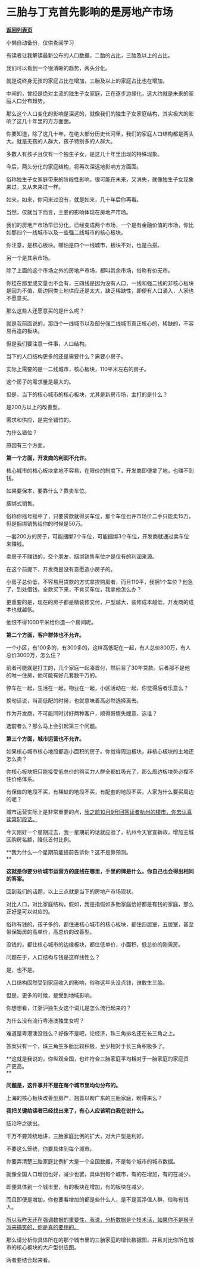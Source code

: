 # 三胎与丁克首先影响的是房地产市场

[**返回列表页**](/gzh/记忆承载3)

小懒自动备份，仅供查阅学习

有读者让我解读最新公布的人口数据，二胎的占比，三胎及以上的占比。  

我们可以看到一个很清晰的趋势，两头分化。  

就是说终身无孩的家庭占比在增加，三胎及以上的家庭占比也在增加。  

中间的，曾经是绝对主流的独生子女家庭，正在逐步边缘化，这大约就是未来的家庭人口分布趋势。

那么这个人口变化的影响是深远的，就像我们的独生子女家庭结构，其实极大的影响了这几十年里的方方面面。  

你要知道，除了这几十年，在绝大部分历史长河里，我们的家庭人口结构都是两头大。就是无孩的人群大，孩子特别多的人群大。

多数人有孩子且仅有一个独生子女，是这几十年里出现的特殊现象。

今后，两头分化的家庭结构，将再次深远地影响方方面面。  

俗称独生子女家庭带来的阶段性影响，很可能在未来，又消失，就像独生子女现象来过，又从未来过一样。  

如来，如来，你问来过没有，就是如来，几十年后你再看。

当然，仅就当下而言，主要的影响体现在房地产市场。

我们的房地产市场早已分化，已经变成两个市场，一个是有金融价值的市场，你比如那四个一线城市以及一些强二线城市的核心板块。  

你注意，是核心板块。哪怕是四个一线城市，板块不对，也是白搭。

另一个是其余市场。

除了上面的这个市场之外的房地产市场，都叫其余市场，俗称有价无市。

你挂在那里成交量也不会有，三四线是因为没有人口，一线和强二线的非核心板块是因为不值，周边同类土地供应还是太大，缺乏稀缺性，即便有人口涌入，人家也不愿意买。  

那么这些人还愿意买的是什么呢？  

就是我前面说的，那四个一线城市以及部分强二线城市真正核心的，稀缺的，不容易再造的板块。

但是我们要注意一件事，人口结构。  

当下的人口结构更多的还是需要什么？需要小房子。  

实际上需要的是一二线城市，核心板块，110平米左右的房子。

这个房子的需求量是最大的。  

但是，当下的核心城市的核心板块，尤其是新房市场，主打的是什么？  

是200方以上的改善型。

需求和供应，是完全错位的。  

为什么错位？  

原因有三个方面。

 **第一个方面，开发商的利润不允许。**

核心城市的核心板块拿地不容易，在限价的制度下，开发商即便拿了地，也赚不到钱。  

如果要保本，要靠什么？靠卖车位。

捆绑式销售。  

俗称你摇号摇中了，只要贷款就得买车位，那个车位也许市场价二手只能卖15万，但是捆绑销售给你的时候是50万。  

一套200方的房子，可能捆绑2个车位，可能捆绑3个车位，开发商就通过卖车位来赚钱。  

卖房子不赚钱的，交个朋友，捆绑销售车位才是仅有的利润来源。  

在这个前提下，开发商是没有意愿造小房子的。  

小房子总价低，不容易用贷款的方式拿捏购房者，而且110平，我捆1个车位？他急了，到处借钱，全款买下来，不肯买车位，我拿他怎么办？  

更重要的是，现在的房子都是精装修交付，户型越大，装修成本越低，开发商的成本也就越低。

他恨不得1000平米给你造一个房间呢。  

 **第二个方面，客户群体也不允许。**

一个小区，有100多的，有300多的，这样高低配在一起，有人总价800万，有人总价3000万，怎么住？  

前者可能就是打工的，几个家庭一起凑首付，然后背了30年贷款。后者那不是他的唯一住房，他可能有好几套数千万的。  

停车在一起，生活在一起，物业在一起，小区活动在一起，你觉得后者乐意么？  

换句话说，当高低配的时候，也就意味着高必然选择离去。  

作为开发商，不可能同时讨好两种客户，顺得哥情失嫂意，选谁？  

选前者么？那么马上会引起第三个问题。

 **第三个方面，城市运营也不允许。**

如果核心城市核心地段都造小面积的房子。你觉得周边板块，非核心板块的土地还怎么卖？  

你核心板块把只能接受低总价的购买力人群全都虹吸光了，那么周边板块势必撑不住价格体系。  

有保值的地段不买，有稀缺的地段不买，有配套的地段不买，人家为什么要买周边的呢？  

城市运营实际上是非常重要的点，[我之前10月9号回答读者杭州的楼市，你去认真读第51段话。](http://mp.weixin.qq.com/s?__biz=MzU3NDc5Nzc0NQ==&mid=2247525833&idx=1&sn=c781f590a2ad9ea56e1fc974964dc00d&chksm=fd2ec717ca594e01dc19d95afc273a9b5fc29fd0b15e6d435c2b5e5484d4076fc67e9bfbd0c7&scene=21#wechat_redirect)

今天刚好一个星期过去，我一星期前的话就应验了，杭州今天官宣新政，增加主城区购房名额，降低首付比例。

 **我为什么一个星期前能提前告诉你？这不是靠预测。  
**

 **这就是你要分析城市运营方的底线在哪里，手里的牌是什么。你自己也会得出相同的答案。**

回到我们的话题，以上三点就是当下的房地产市场现状。

对比人口，对比家庭结构，假如，我是指假如多胎家庭恰好都是有钱的家庭，那么正好是可以对应的。  

俗称有钱的，孩子多的，都住进核心城市的核心板块，都住四居室，五居室，甚至带保姆房的高单价，高总价的改善型。  

没钱的，都住核心城市的边缘板块，都住低单价，小面积，低总价的刚需房。  

问题在于，人口结构与钱是这样线性么？  

是，也不是。

人口结构固然受到家庭收入的影响，俗称这年头没点钱，谁敢生三胎。  

但是，更多的时候，是受到地域影响。

你想想看，江浙沪独生女这个词儿是怎么流行起来的？  

为什么没有流行粤港澳独生女呢？  

难道是粤港澳没钱么？好像不是吧，论经济，珠三角排名还在长三角之上。  

答案只有一个，珠三角生多胎比较积极，至少相对于长三角积极多了。  

 **这就是我说的，你纵观全国，也许符合三胎家庭平均相对于一胎家庭的家庭资产更高。  
**

 **问题是，这件事并不是在每个城市里均匀分布的。**  

上海的核心板块改善型房产，翘首以盼广东的三胎家庭，盼得来么？  

 **我把关键给读者已经找出来了，有心人应该明白我在说什么。**

结论呼之欲出。  

千万不要笼统地讲，三胎家庭比例的扩大，对大户型是利好。

不要这么笼统，你要具体到每个城市。

你要弄清楚三胎家庭比例扩大是一个全国数据，不是每个城市的城市数据。

就像全国人口增加也好，减少也罢，具体到每个城市，有的在增加，有的在减少。

即便具体到一个城市里，有的板块在增加，有的板块在减少。

而且即便是增加，你也要看增加的都是些什么人，是不是高净值人群，俗称有钱人。

[所以我昨天还在强调数据的重要性，我说，分析数据是个技术活，如果你不是猴子派来搞笑的，你是真的要用的。](http://mp.weixin.qq.com/s?__biz=MzU0MjYwNDU2Mw==&mid=2247512424&idx=1&sn=bdbfb00c0cd885c6904e784cafe4bc2c&chksm=fb1add14cc6d54025a4f08a76f657a1adf4bca3957eea1a59985c28a977979ff5473bef7b315&scene=21#wechat_redirect)  

那么请分析你具体所在的那个城市里的三胎家庭的增长数据图，并且对比你所在城市的核心板块的大户型供应图。

两者要结合起来看。

